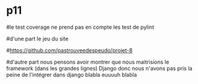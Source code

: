 # p11

#le test coverage ne prend pas en compte les test de pylint

#d'une part le jeu du site

#https://github.com/pastrouveedespeudo/projet-8


#d'autre part nous pensons avoir montrer que nous maitrisions le framework (dans les grandes lignes) Django donc nous n'avons pas pris la peine de l'intégrer dans django blabla euuuuh blabla 


